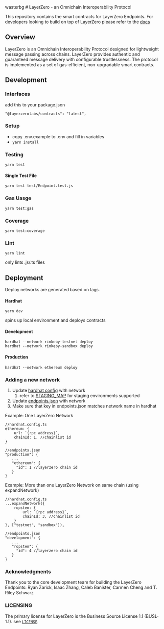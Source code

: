 wasterbg # LayerZero - an Omnichain Interoperability Protocol

This repository contains the smart contracts for LayerZero Endpoints. For developers looking to build on top of LayerZero please refer to the [docs](https://layerzero.gitbook.io/docs/) 

## Overview
LayerZero is an Omnichain Interoperability Protocol designed for lightweight message passing across chains. LayerZero provides authentic and guaranteed message delivery with configurable trustlessness. The protocol is implemented as a set of gas-efficient, non-upgradable smart contracts.

## Development
### Interfaces
add this to your package.json

`
    "@layerzerolabs/contracts": "latest",
`
### Setup
- copy .env.example to .env and fill in variables
- `yarn install`
### Testing
`yarn test`
#### Single Test File
`yarn test test/Endpoint.test.js`
### Gas Uasge
`yarn test:gas`
### Coverage
`yarn test:coverage`
### Lint
`yarn lint`

only lints .js/.ts files

## Deployment

Deploy networks are generated based on tags.

#### Hardhat
`yarn dev`

spins up local environment and deploys contracts 

#### Development
```
hardhat --network rinkeby-testnet deploy
hardhat --network rinkeby-sandbox deploy
```

#### Production
```
hardhat --network ethereum deploy
```

### Adding a new network
1. Update [hardhat config](hardhat.config.ts) with network
   1. refer to [STAGING_MAP](utils/deploy.js) for staging environments supported 
2. Update [endpoints.json](constants/endpoints.json) with network
3. Make sure that key in endpoints.json matches network name in hardhat

Example: One LayerZero Network
```
//hardhat.config.ts
ethereum: {
    url: `{rpc address}`,
    chainId: 1, //chainlist id
}

//endpoints.json
"production": {
   ...
   "ethereum": {
     "id": 1 //layerzero chain id
   }
}
```

Example: More than one LayerZero Network on same chain (using expandNetwork)
```
//hardhat.config.ts
...expandNetwork({
    ropsten: {
        url: `{rpc address}`,
        chainId: 3, //chainlist id
    }
}, ["testnet", "sandbox"]),

//endpoints.json
"development": {
   ...
   "ropsten": {
     "id": 4 //layerzero chain id
   }
}
```
### Acknowledgments

Thank you to the core development team for building the LayerZero Endpoints: Ryan Zarick, Isaac Zhang, Caleb Banister, Carmen Cheng and T. Riley Schwarz 


### LICENSING
The primary license for LayerZero is the Business Source License 1.1 (BUSL-1.1). see [`LICENSE`](./LICENSE).
